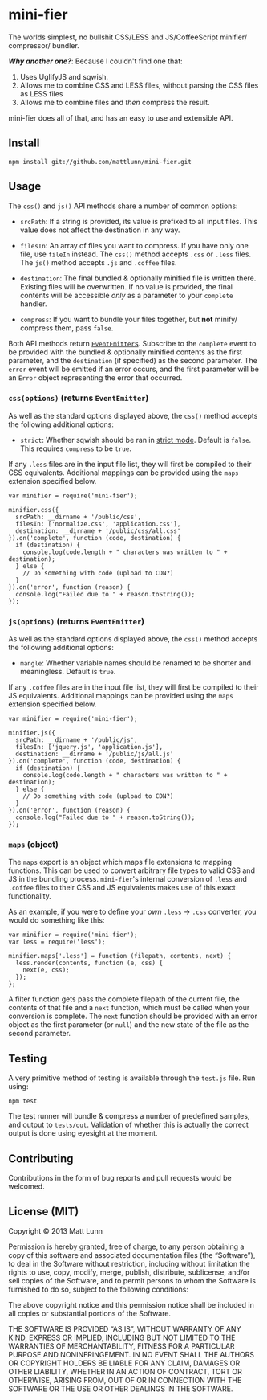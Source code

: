 # mini-fier

The worlds simplest, no bullshit CSS/LESS and JS/CoffeeScript minifier/ compressor/ bundler. 

***Why another one?***: Because I couldn't find one that:

 1. Uses UglifyJS and sqwish.
 2. Allows me to combine CSS and LESS files, without parsing the CSS files as LESS files
 3. Allows me to combine files and *then* compress the result.

mini-fier does all of that, and has an easy to use and extensible API.

## Install

    npm install git://github.com/mattlunn/mini-fier.git

## Usage

The `css()` and `js()` API methods share a number of common options:

 - `srcPath`: If a string is provided, its value is prefixed to all input files. This value does not affect
the destination in any way.

 - `filesIn`: An array of files you want to compress. If you have only one file, use `fileIn` instead. The
 `css()` method accepts `.css` or `.less` files. The `js()` method accepts `.js` and `.coffee` files.

 - `destination`: The final bundled & optionally minified file is written there. Existing files will be overwritten. 
 If no value is provided, the final contents will be accessible *only* as a parameter to your `complete` handler.

 - `compress`: If you want to bundle your files together, but **not** minify/ compress them, pass `false`.

Both API methods return [`EventEmitter`s](http://nodejs.org/api/events.html#events_class_events_eventemitter). Subscribe
to the `complete` event to be provided with the bundled & optionally minified contents as the first parameter, and the
`destination` (if specified) as the second parameter. The `error` event will be emitted if an error occurs, and the
first parameter will be an `Error` object representing the error that occurred. 

### `css(options)` (returns `EventEmitter`)

As well as the standard options displayed above, the `css()` method accepts the following
additional options:

 - `strict`: Whether sqwish should be ran in [strict mode](https://github.com/ded/sqwish#strict-optimizations). Default is `false`.
 This requires `compress` to be `true`.

If any `.less` files are in the input file list, they will first be compiled to their CSS equivalents. Additional mappings can
be provided using the `maps` extension specified below.

    var minifier = require('mini-fier');
    
    minifier.css({
      srcPath: __dirname + '/public/css',
      filesIn: ['normalize.css', 'application.css'],
      destination: __dirname + '/public/css/all.css'
    }).on('complete', function (code, destination) {
      if (destination) {
        console.log(code.length + " characters was written to " + destination);
      } else {
        // Do something with code (upload to CDN?)
      }
    }).on('error', function (reason) {
      console.log("Failed due to " + reason.toString());
    });

### `js(options)` (returns `EventEmitter`)

As well as the standard options displayed above, the `css()` method accepts the following
additional options:

 - `mangle`: Whether variable names should be renamed to be shorter and meaningless. Default is `true`.

If any `.coffee` files are in the input file list, they will first be compiled to their JS equivalents. Additional mappings can be provided using the `maps` extension specified below.
    
    var minifier = require('mini-fier');
    
    minifier.js({
      srcPath: __dirname + '/public/js',
      filesIn: ['jquery.js', 'application.js'],
      destination: __dirname + '/public/js/all.js'
    }).on('complete', function (code, destination) {
      if (destination) {
        console.log(code.length + " characters was written to " + destination);
      } else {
        // Do something with code (upload to CDN?)
      }
    }).on('error', function (reason) {
      console.log("Failed due to " + reason.toString());
    });

### `maps` (object)

The `maps` export is an object which maps file extensions to mapping functions. This can be used to
convert arbitrary file types to valid CSS and JS in the bundling process. `mini-fier`'s internal conversion of 
`.less` and `.coffee` files to their CSS and JS equivalents makes use of this exact functionality.

As an example, if you were to define your *own* `.less` -> `.css` converter, you would do something
like this:

    var minifier = require('mini-fier');
    var less = require('less');

    minifier.maps['.less'] = function (filepath, contents, next) {
      less.render(contents, function (e, css) {
        next(e, css);
      });  
    };

A filter function gets pass the complete filepath of the current file, the contents of that file
and a `next` function, which must be called when your conversion is complete. The `next` function
should be provided with an error object as the first parameter (or `null`) and the new state of the 
file as the second parameter.

## Testing

A very primitive method of testing is available through the `test.js` file. Run using:

    npm test

The test runner will bundle & compress a number of predefined samples, and output to `tests/out`. Validation
of whether this is actually the correct output is done using eyesight at the moment.

## Contributing

Contributions in the form of bug reports and pull requests would be welcomed.

## License (MIT)

Copyright © 2013 Matt Lunn

Permission is hereby granted, free of charge, to any person obtaining a copy of this software 
and associated documentation files (the “Software”), to deal in the Software without restriction, 
including without limitation the rights to use, copy, modify, merge, publish, distribute, sublicense, 
and/or sell copies of the Software, and to permit persons to whom the Software is furnished to 
do so, subject to the following conditions:

The above copyright notice and this permission notice shall be included in all copies or 
substantial portions of the Software.

THE SOFTWARE IS PROVIDED “AS IS”, WITHOUT WARRANTY OF ANY KIND, EXPRESS OR IMPLIED, 
INCLUDING BUT NOT LIMITED TO THE WARRANTIES OF MERCHANTABILITY, FITNESS FOR A PARTICULAR 
PURPOSE AND NONINFRINGEMENT. IN NO EVENT SHALL THE AUTHORS OR COPYRIGHT HOLDERS BE LIABLE 
FOR ANY CLAIM, DAMAGES OR OTHER LIABILITY, WHETHER IN AN ACTION OF CONTRACT, TORT OR OTHERWISE, 
ARISING FROM, OUT OF OR IN CONNECTION WITH THE SOFTWARE OR THE USE OR OTHER DEALINGS IN THE SOFTWARE.